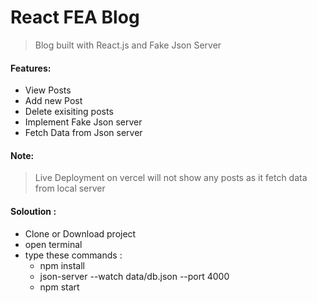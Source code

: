 # React FEA Blog
> Blog built with React.js and Fake Json Server

#### Features:
- View Posts
- Add new Post
- Delete exisiting posts
- Implement Fake Json server
- Fetch Data from Json server

#### Note:
> Live Deployment on vercel will not show any posts as it fetch data from local server

#### Soloution :
- Clone or Download project
- open terminal 
- type these commands :
  - npm install
  - json-server --watch data/db.json --port 4000
  - npm start
